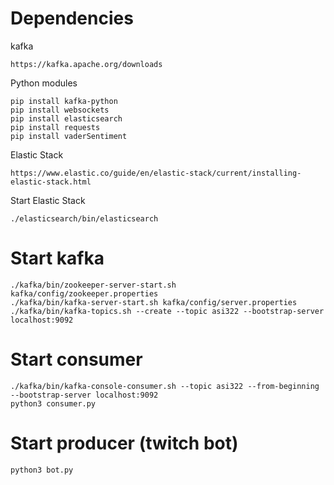 Dependencies
============
kafka
```
https://kafka.apache.org/downloads
```
Python modules
```
pip install kafka-python
pip install websockets
pip install elasticsearch
pip install requests
pip install vaderSentiment
```
Elastic Stack
```
https://www.elastic.co/guide/en/elastic-stack/current/installing-elastic-stack.html
```

Start Elastic Stack
```
./elasticsearch/bin/elasticsearch
```

Start kafka
===========
```
./kafka/bin/zookeeper-server-start.sh kafka/config/zookeeper.properties
./kafka/bin/kafka-server-start.sh kafka/config/server.properties
./kafka/bin/kafka-topics.sh --create --topic asi322 --bootstrap-server localhost:9092
```

Start consumer
==============
```
./kafka/bin/kafka-console-consumer.sh --topic asi322 --from-beginning --bootstrap-server localhost:9092
python3 consumer.py
```

Start producer (twitch bot)
===========================
```
python3 bot.py
```
